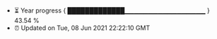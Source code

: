 - ⏳ Year progress { █████████████▁▁▁▁▁▁▁▁▁▁▁▁▁▁▁▁▁ } 43.54 %
- ⏰ Updated on Tue, 08 Jun 2021 22:22:10 GMT

